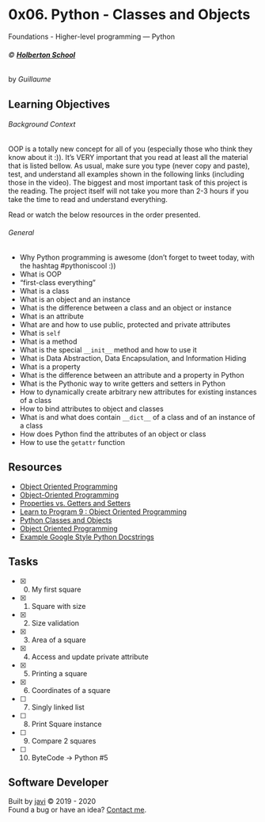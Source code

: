 # 0x06. Python - Classes and Objects
Foundations - Higher-level programming ― Python

###### :copyright: **[Holberton School](https://www.holbertonschool.com/)**
by _Guillaume_

## Learning Objectives
###### Background Context
OOP is a totally new concept for all of you (especially those who think they know about it :)). It’s VERY important that you read at least all the material that is listed bellow. As usual, make sure you type (never copy and paste), test, and understand all examples shown in the following links (including those in the video). The biggest and most important task of this project is the reading. The project itself will not take you more than 2-3 hours if you take the time to read and understand everything.

Read or watch the below resources in the order presented.
###### General
* Why Python programming is awesome (don’t forget to tweet today, with the hashtag #pythoniscool :))
* What is OOP
* “first-class everything”
* What is a class
* What is an object and an instance
* What is the difference between a class and an object or instance
* What is an attribute
* What are and how to use public, protected and private attributes
* What is ```self```
* What is a method
* What is the special ```__init__``` method and how to use it
* What is Data Abstraction, Data Encapsulation, and Information Hiding
* What is a property
* What is the difference between an attribute and a property in Python
* What is the Pythonic way to write getters and setters in Python
* How to dynamically create arbitrary new attributes for existing instances of a class
* How to bind attributes to object and classes
* What is and what does contain ```__dict__``` of a class and of an instance of a class
* How does Python find the attributes of an object or class
* How to use the ```getattr``` function

## Resources
* [Object Oriented Programming](https://python.swaroopch.com/oop.html)
* [Object-Oriented Programming](https://www.python-course.eu/python3_object_oriented_programming.php)
* [Properties vs. Getters and Setters](https://www.python-course.eu/python3_properties.php)
* [Learn to Program 9 : Object Oriented Programming](https://www.youtube.com/watch?v=1AGyBuVCTeE&)
* [Python Classes and Objects](https://www.youtube.com/watch?v=apACNr7DC_s)
* [Object Oriented Programming](https://www.youtube.com/watch?v=-DP1i2ZU9gk)
* [Example Google Style Python Docstrings](https://sphinxcontrib-napoleon.readthedocs.io/en/latest/example_google.html)

## Tasks
* [x] 0. My first square
* [x] 1. Square with size
* [x] 2. Size validation
* [x] 3. Area of a square
* [x] 4. Access and update private attribute
* [x] 5. Printing a square
* [x] 6. Coordinates of a square
* [ ] 7. Singly linked list
* [ ] 8. Print Square instance
* [ ] 9. Compare 2 squares
* [ ] 10. ByteCode -> Python #5

## Software Developer
Built by [javi](https://github.com/javi0x00) :copyright: 2019 - 2020  
Found a bug or have an idea? [Contact me](https://www.linkedin.com/in/javi0x00/).
